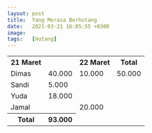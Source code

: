 ```yaml
---
layout: post
title:  Yang Merasa Berhutang
date:   2021-03-21 16:05:55 +0300
image:  
tags:   [Hutang]
---
```

<table>
  <tr>
    <th>21 Maret</th>
    <th></th>
    <th>22 Maret</th>
    <th>Total</th>
  </tr>
  <tr>
    <td>Dimas</td>
    <td>40.000</td>
    <td>10.000</td>
    <td>50.000</td>
  </tr>
  <tr>
    <td>Sandi</td>
    <td>5.000</td>
  </tr>
  <tr>
    <td>Yuda</td>
    <td>18.000</td>
  </tr>
  <tr>
    <td>Jamal</td>
    <td></td>
    <td>20.000</td>
    <td></td>
  </tr>
  <tr>
    <th>Total</th>
    <th>93.000</th>
  </tr>
</table>
